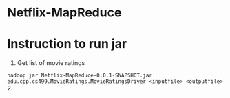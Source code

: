# Netflix-MapReduce

# Instruction to run jar

1. Get list of movie ratings

`hadoop jar Netflix-MapReduce-0.0.1-SNAPSHOT.jar edu.cpp.cs499.MovieRatings.MovieRatingsDriver <inputfile> <outputfile>`
2. 
